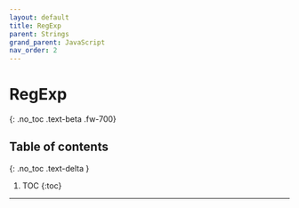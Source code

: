 ```yaml
---
layout: default
title: RegExp
parent: Strings
grand_parent: JavaScript
nav_order: 2
---
```


# RegExp
{: .no_toc .text-beta .fw-700}

## Table of contents
{: .no_toc .text-delta }

1. TOC
{:toc}

---